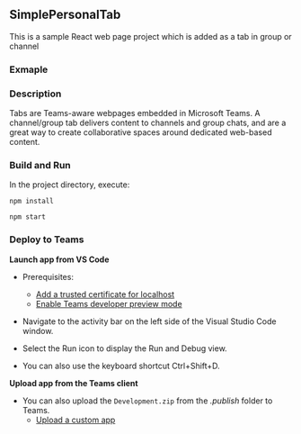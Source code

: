 ## SimplePersonalTab

This is a sample React web page project which is added as a tab in group or channel

### Exmaple

### Description

Tabs are Teams-aware webpages embedded in Microsoft Teams. A channel/group tab delivers content to channels and group chats, and are a great way to create collaborative spaces around dedicated web-based content.


### Build and Run

In the project directory, execute:

`npm install`

`npm start`

### Deploy to Teams

**Launch app from VS Code**
- Prerequisites:
  - [Add a trusted certificate for localhost](https://aka.ms/teams-toolkit-trusted-cert)
  - [Enable Teams developer preview mode](https://aka.ms/teams-toolkit-enable-devpreview)

- Navigate to the activity bar on the left side of the Visual Studio Code window.
- Select the Run icon to display the Run and Debug view.
- You can also use the keyboard shortcut Ctrl+Shift+D. 

**Upload app from the Teams client**
- You can also upload the `Development.zip` from the *.publish* folder to Teams.
  - [Upload a custom app](https://aka.ms/teams-toolkit-uploadapp)